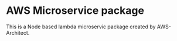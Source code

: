 # AWS Microservice package
This is a Node based lambda microservic package created by AWS-Architect.
